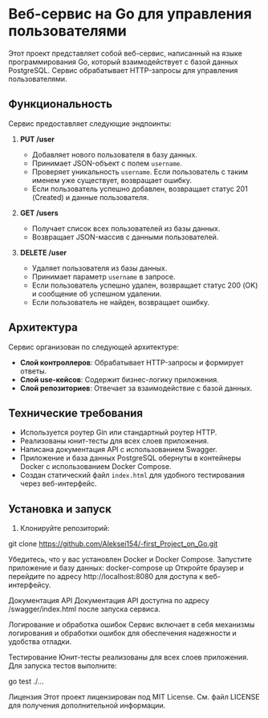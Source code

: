 # Веб-сервис на Go для управления пользователями

Этот проект представляет собой веб-сервис, написанный на языке программирования Go, который взаимодействует с базой данных PostgreSQL. Сервис обрабатывает HTTP-запросы для управления пользователями.

## Функциональность

Сервис предоставляет следующие эндпоинты:

1. **PUT /user**
   - Добавляет нового пользователя в базу данных.
   - Принимает JSON-объект с полем `username`.
   - Проверяет уникальность `username`. Если пользователь с таким именем уже существует, возвращает ошибку.
   - Если пользователь успешно добавлен, возвращает статус 201 (Created) и данные пользователя.

2. **GET /users**
   - Получает список всех пользователей из базы данных.
   - Возвращает JSON-массив с данными пользователей.

3. **DELETE /user**
   - Удаляет пользователя из базы данных.
   - Принимает параметр `username` в запросе.
   - Если пользователь успешно удален, возвращает статус 200 (OK) и сообщение об успешном удалении.
   - Если пользователь не найден, возвращает ошибку.

## Архитектура

Сервис организован по следующей архитектуре:
- **Слой контроллеров**: Обрабатывает HTTP-запросы и формирует ответы.
- **Слой use-кейсов**: Содержит бизнес-логику приложения.
- **Слой репозиториев**: Отвечает за взаимодействие с базой данных.

## Технические требования

- Используется роутер Gin или стандартный роутер HTTP.
- Реализованы юнит-тесты для всех слоев приложения.
- Написана документация API с использованием Swagger.
- Приложение и база данных PostgreSQL обернуты в контейнеры Docker с использованием Docker Compose.
- Создан статический файл `index.html` для удобного тестирования через веб-интерфейс.

## Установка и запуск

1. Клонируйте репозиторий:
   
git clone https://github.com/Aleksei154/-first_Project_on_Go.git
   
Убедитесь, что у вас установлен Docker и Docker Compose.
Запустите приложение и базу данных:
docker-compose up
Откройте браузер и перейдите по адресу http://localhost:8080 для доступа к веб-интерфейсу.

Документация API
Документация API доступна по адресу /swagger/index.html после запуска сервиса.

Логирование и обработка ошибок
Сервис включает в себя механизмы логирования и обработки ошибок для обеспечения надежности и удобства отладки.

Тестирование
Юнит-тесты реализованы для всех слоев приложения. Для запуска тестов выполните:

go test ./...

Лицензия
Этот проект лицензирован под MIT License. См. файл LICENSE для получения дополнительной информации.

